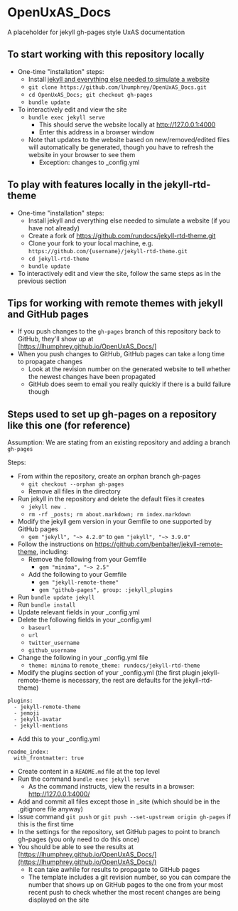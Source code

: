 # OpenUxAS_Docs
A placeholder for jekyll gh-pages style UxAS documentation

## To start working with this repository locally
- One-time "installation" steps:
   - Install [jekyll and everything else needed to simulate a website](https://jekyllrb.com/docs/)
   - `git clone https://github.com/lhumphrey/OpenUxAS_Docs.git`
   - `cd OpenUxAS_Docs; git checkout gh-pages`
   - `bundle update`
- To interactively edit and view the site
   - `bundle exec jekyll serve`
      - This should serve the website locally at http://127.0.0.1:4000 
      - Enter this address in a browser window
   - Note that updates to the website based on new/removed/edited files will automatically be generated, though you have to refresh the website in your browser to see them
      - Exception: changes to _config.yml
   
## To play with features locally in the jekyll-rtd-theme
- One-time "installation" steps:
   - Install jekyll and everything else needed to simulate a website (if you have not already)
   - Create a fork of https://github.com/rundocs/jekyll-rtd-theme.git
   - Clone your fork to your local machine, e.g. `https://github.com/{username}/jekyll-rtd-theme.git`
   - `cd jekyll-rtd-theme`
   - `bundle update`
- To interactively edit and view the site, follow the same steps as in the previous section

## Tips for working with remote themes with jekyll and GitHub pages
- If you push changes to the `gh-pages` branch of this repository back to GitHub, they'll show up at [https://lhumphrey.github.io/OpenUxAS_Docs/]
- When you push changes to GitHub, GitHub pages can take a long time to propagate changes
   - Look at the revision number on the generated website to tell whether the newest changes have been propagated
   - GitHub does seem to email you really quickly if there is a build failure though 

## Steps used to set up gh-pages on a repository like this one (for reference)
Assumption: We are stating from an existing repository and adding a branch `gh-pages`

Steps:
- From within the repository, create an orphan branch gh-pages
   - `git checkout --orphan gh-pages`
   - Remove all files in the directory
- Run jekyll in the repository and delete the default files it creates
   - `jekyll new .`
   - `rm -rf _posts; rm about.markdown; rm index.markdown`
- Modify the jekyll gem version in your Gemfile to one supported by GitHub pages
   - `gem "jekyll", "~> 4.2.0"` to `gem "jekyll", "~> 3.9.0"`
- Follow the instructions on https://github.com/benbalter/jekyll-remote-theme, including:
   - Remove the following from your Gemfile
      - `gem "minima", "~> 2.5"`
   - Add the following to your Gemfile
      - `gem "jekyll-remote-theme"`
      - `gem "github-pages", group: :jekyll_plugins`
- Run `bundle update jekyll`
- Run `bundle install`
- Update relevant fields in your _config.yml
- Delete the following fields in your _config.yml
   - `baseurl`
   - `url`
   - `twitter_username`
   - `github_username`
- Change the following in your _config.yml file
   - `theme: minima` to `remote_theme: rundocs/jekyll-rtd-theme`
- Modify the plugins section of your _config.yml (the first plugin jekyll-remote-theme is necessary, the rest are defaults for the jekyll-rtd-theme)
```
plugins:
  - jekyll-remote-theme
  - jemoji
  - jekyll-avatar
  - jekyll-mentions
```
- Add this to your _config.yml
```
readme_index:
  with_frontmatter: true
```
- Create content in a `README.md` file at the top level
- Run the command `bundle exec jekyll serve`
   - As the command instructs, view the results in a browser: http://127.0.0.1:4000/
- Add and commit all files except those in _site (which should be in the .gitignore file anyway)
- Issue command `git push` or `git push --set-upstream origin gh-pages` if this is the first time
- In the settings for the repository, set GitHub pages to point to branch gh-pages (you only need to do this once)
- You should be able to see the results at [https://lhumphrey.github.io/OpenUxAS_Docs/](https://lhumphrey.github.io/OpenUxAS_Docs/)
   - It can take awhile for results to propagate to GitHub pages
   - The template includes a git revision number, so you can compare the number that shows up on GitHub pages to the one from your most recent push to check whether the most recent changes are being displayed on the site
